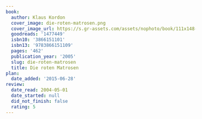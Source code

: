 ```yaml
---
book:
  author: Klaus Kordon
  cover_image: die-roten-matrosen.png
  cover_image_url: https://s.gr-assets.com/assets/nophoto/book/111x148-bcc042a9c91a29c1d680899eff700a03.png
  goodreads: '1477449'
  isbn10: '3866151101'
  isbn13: '9783866151109'
  pages: '462'
  publication_year: '2005'
  slug: die-roten-matrosen
  title: Die roten Matrosen
plan:
  date_added: '2015-06-28'
review:
  date_read: 2004-05-01
  date_started: null
  did_not_finish: false
  rating: 5
---
```

